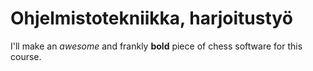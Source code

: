 # Ohjelmistotekniikka, harjoitustyö

I'll make an _awesome_ and frankly **bold** piece of chess software for this course.